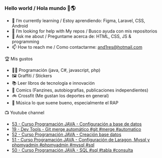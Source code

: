 ### Hello world / Hola mundo 👋🌎

<!--
**xaca/xaca** is a ✨ _special_ ✨ repository because its `README.md` (this file) appears on your GitHub profile.

Here are some ideas to get you started:
-->

- 🌱 I’m currently learning / Estoy aprendiendo: Figma, Laravel, CSS, Android
- 🤔 I’m looking for help with My repos / Busco ayuda con mis repositorios
- 💬 Ask me about / Preguntame acerca de: HTML, CSS, JS & programming 
- 📫 How to reach me / Como contactarme: and1res@hotmail.com

🏆 Mis gustos
- 👨‍💻 Programación (java, C#, javascript, php)
- 🖼️ Graffiti / Stickers
- 📚 Leer libros de tecnología e innovación
- 💢 Comics (Fanzines, autobiografías, publicaciones independientes)
- 🚲 Crossfit (Me gustan los deportes en general)
- 🎤 Música lo que suene bueno, especialmente el RAP
<!--
📝 Frases
- "I only smile in the dark, I only smile when it's complicated" Raybiez
- "De lo que ves créete la mitad de lo que no ves no te creas nada" Kase O
-->
📺 Youtube channel
<!-- BLOG-POST-LIST:START -->
- [53 - Curso Programación JAVA - Configuración a base de datos](https://www.youtube.com/watch?v=kznTI3Xx1FA)
- [19 - Dev Tools - Git merge automático #git #merge #automatico](https://www.youtube.com/watch?v=Qcznl1NF7bQ)
- [52 - Curso Programación JAVA - Creación base datos](https://www.youtube.com/watch?v=jZoljYB09M0)
- [51 - Curso Programación JAVA - Configuración de Laragon, Mysql y phpmyadmin #phpmyadmin #mysql #sql](https://www.youtube.com/watch?v=z1Hsqr9Fsdw)
- [50 - Curso Programación JAVA - SQL #sql #tabla #consulta](https://www.youtube.com/watch?v=JYZiH2ZFtbg)
<!-- BLOG-POST-LIST:END -->
